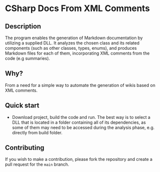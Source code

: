 #  CSharp Docs From XML Comments

## Description

The program enables the generation of Markdown documentation by utilizing a supplied DLL. It analyzes the chosen class and its related components (such as other classes, types, enums), and produces Markdown files for each of them, incorporating XML comments from the code (e.g summaries).

## Why?

From a need for a simple way to automate the generation of wikis based on XML comments.

## Quick start

- Download project, build the code and run. The best way  is to select a DLL that is located in a folder containing all of its dependencies, as some of them may need to be accessed during the analysis phase, e.g. directly from build folder.

## Contributing

If you wish to make a contribution, please fork the repository and create a pull request for the `main` branch.
